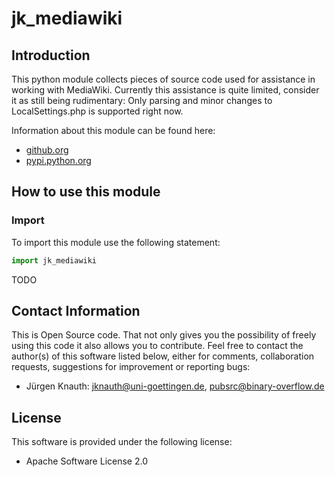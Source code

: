 ﻿jk_mediawiki
============

Introduction
------------

This python module collects pieces of source code used for assistance in working with MediaWiki. Currently this assistance is quite limited, consider it
as still being rudimentary: Only parsing and minor changes to LocalSettings.php is supported right now.

Information about this module can be found here:

* [github.org](https://github.com/jkpubsrc/python-module-jk-mediawiki)
* [pypi.python.org](https://pypi.python.org/pypi/jk_mediawiki)

How to use this module
----------------------

### Import

To import this module use the following statement:

```python
import jk_mediawiki
```

TODO

Contact Information
-------------------

This is Open Source code. That not only gives you the possibility of freely using this code it also
allows you to contribute. Feel free to contact the author(s) of this software listed below, either
for comments, collaboration requests, suggestions for improvement or reporting bugs:

* Jürgen Knauth: jknauth@uni-goettingen.de, pubsrc@binary-overflow.de

License
-------

This software is provided under the following license:

* Apache Software License 2.0



